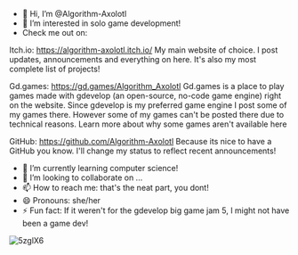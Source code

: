 - 👋 Hi, I’m @Algorithm-Axolotl
- 👀 I’m interested in solo game development!
- Check me out on: 

Itch.io: https://algorithm-axolotl.itch.io/
My main website of choice. I post updates, announcements and everything on here. It's also my most complete list of projects!

Gd.games: https://gd.games/Algorithm_Axolotl
Gd.games is a place to play games made with gdevelop (an open-source, no-code game engine) right on the website. Since gdevelop is my preferred game engine I post some of my games there. However some of my games can't be posted there due to technical reasons. Learn more about why some games aren't available here

GitHub: https://github.com/Algorithm-Axolotl
Because its nice to have a GitHub you know. I'll change my status to reflect recent announcements!

- 🌱 I’m currently learning computer science! 
- 💞️ I’m looking to collaborate on ...
- 📫 How to reach me: that's the neat part, you dont!
- 😄 Pronouns: she/her
- ⚡ Fun fact: If it weren't for the gdevelop big game jam 5, I might not have been a game dev!

![5zglX6](https://github.com/user-attachments/assets/2ce9bfd6-b936-4a38-9543-109fc71b15f4)

<!---
Algorithm-Axolotl/Algorithm-Axolotl is a ✨ special ✨ repository because its `README.md` (this file) appears on your GitHub profile.
You can click the Preview link to take a look at your changes.
--->
